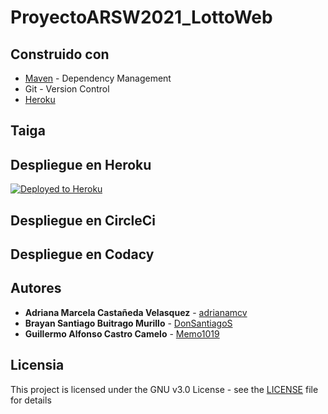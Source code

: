 # ProyectoARSW2021_LottoWeb

## Construido con

* [Maven](https://maven.apache.org/) - Dependency Management
* Git - Version Control  
* [Heroku](https://www.heroku.com)

## Taiga



## Despliegue en Heroku

[![Deployed to Heroku](https://www.herokucdn.com/deploy/button.png)](https://blooming-mesa-19180.herokuapp.com/operacion)

## Despliegue en CircleCi

## Despliegue en Codacy


## Autores

* **Adriana Marcela Castañeda Velasquez** - [adrianamcv](https://github.com/adrianamcv)
* **Brayan Santiago Buitrago Murillo** - [DonSantiagoS](https://github.com/DonSantiagoS)
* **Guillermo Alfonso Castro Camelo** - [Memo1019](https://github.com/memo1019)

## Licensia

This project is licensed under the GNU v3.0 License - see the [LICENSE](LICENSE.txt) file for details
